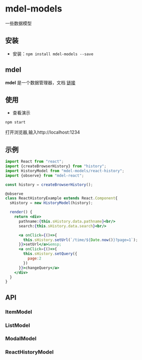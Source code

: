 # mdel-models
一些数据模型

## 安装

* 安装：`npm install mdel-models --save`

## mdel

**mdel** 是一个数据管理器，文档 [链接](https://github.com/mdeljs/mdel)

## 使用

* 查看演示

```shell script
npm start
```

打开浏览器,输入http://localhost:1234

## 示例

```jsx harmony
import React from "react";
import {createBrowserHistory} from "history";
import HistoryModel from "mdel-models/react-history";
import {observe} from "mdel-react";

const history = createBrowserHistory();

@observe
class ReactHistoryExample extends React.Component{
  sHistory = new HistoryModel(history);

  render() {
    return <div>
      pathname:{this.sHistory.data.pathname}<br/>
      search:{this.sHistory.data.search}<br/>

      <a onClick={()=>{
        this.sHistory.setUrl(`/time/${Date.now()}?page=1`);
      }}>setUrl</a>&emsp;
      <a onClick={()=>{
        this.sHistory.setQuery({
          page:2
        })
      }}>changeQuery</a>
    </div>
  }
}
```
## API

### ItemModel
### ListModel
### ModalModel
### ReactHistoryModel
